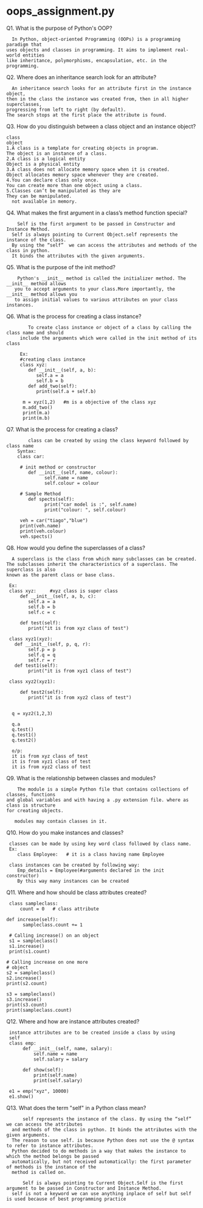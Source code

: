 # oops_assignment.py
Q1. What is the purpose of Python's OOP?
      
      In Python, object-oriented Programming (OOPs) is a programming paradigm that 
    uses objects and classes in programming. It aims to implement real-world entities 
    like inheritance, polymorphisms, encapsulation, etc. in the programming. 
    
Q2. Where does an inheritance search look for an attribute?
      
      An inheritance search looks for an attribute first in the instance object,
    then in the class the instance was created from, then in all higher superclasses, 
    progressing from left to right (by default). 
    The search stops at the first place the attribute is found.
    
 Q3. How do you distinguish between a class object and an instance object?
      
    class                                                                object
    1.A class is a template for creating objects in program.              The object is an instance of a class.
    2.A class is a logical entity                                         Object is a physical entity
    3.A class does not allocate memory space when it is created.          Object allocates memory space whenever they are created.
    4.You can declare class only once.                                    You can create more than one object using a class.
    5.Classes can’t be manipulated as they are                            They can be manipulated.
      not available in memory.
  
  Q4. What makes the first argument in a class’s method function special?
  
        Self is the first argument to be passed in Constructor and Instance Method.
      Self is always pointing to Current Object.self represents the instance of the class.
      By using the “self”  we can access the attributes and methods of the class in python.
      It binds the attributes with the given arguments.
   
   Q5. What is the purpose of the init method?
   
        Python's __init__ method is called the initializer method. The __init__ method allows
       you to accept arguments to your class.More importantly, the __init__ method allows you
       to assign initial values to various attributes on your class instances.
       
   Q6. What is the process for creating a class instance?
    
            To create class instance or object of a class by calling the class name and should 
         include the arguments which were called in the init method of its class
         
         Ex:
         #creating class instance
         class xyz:
            def __init__(self, a, b):
               self.a = a
               self.b = b
            def add_two(self):
               print(self.a + self.b)
                  
          m = xyz(1,2)   #m is a objective of the class xyz
          m.add_two()
          print(m.a)
          print(m.b)
          
   Q7. What is the process for creating a class?
   
            class can be created by using the class keyword followed by class name 
        Syntax:
        class car:
 
         # init method or constructor
            def __init__(self, name, colour):
                  self.name = name
                  self.colour = colour
 
         # Sample Method
            def spects(self):
                  print("car model is :", self.name)
                  print("colour: ", self.colour)

         veh = car("tiago","blue")
         print(veh.name)
         print(veh.colour)
         veh.spects()
 
                
Q8. How would you define the superclasses of a class?
      
      A superclass is the class from which many subclasses can be created. 
    The subclasses inherit the characteristics of a superclass. The superclass is also               
    known as the parent class or base class.
        
     Ex:
     class xyz:     #xyz class is super class
         def __init__(self, a, b, c):
            self.a = a
            self.b = b
            self.c = c

         def test(self):
            print("it is from xyz class of test")

     class xyz1(xyz):
       def __init__(self, p, q, r):
            self.p = p
            self.q = q
            self.r = r 
       def test1(self):
            print("it is from xyz1 class of test")

     class xyz2(xyz1):

         def test2(self):
            print("it is from xyz2 class of test")


      q = xyz2(1,2,3)

      q.a
      q.test()
      q.test1()
      q.test2()

      o/p:
      it is from xyz class of test
      it is from xyz1 class of test
      it is from xyz2 class of test
  

Q9. What is the relationship between classes and modules?

        The module is a simple Python file that contains collections of classes, functions 
    and global variables and with having a .py extension file. where as class is structure
    for creating objects.
    
       modules may contain classes in it.
    
Q10. How do you make instances and classes?

     classes can be made by using key word class followed by class name.
     Ex:
        class Employee:   # it is a class having name Employee
     
     class instances can be created by following way:
        Emp_details = Employee(#arguments declared in the init constructor)
        By this way many instances can be created 
        
Q11. Where and how should be class attributes created?

     
     class sampleclass:
         count = 0	 # class attribute

	def increase(self):
          sampleclass.count += 1

     # Calling increase() on an object
     s1 = sampleclass()
     s1.increase()		
     print(s1.count)

    # Calling increase on one more
    # object
    s2 = sampleclass()
    s2.increase()
    print(s2.count)

    s3 = sampleclass()
    s3.increase()
    print(s3.count)
    print(sampleclass.count)
    
     
Q12. Where and how are instance attributes created?

     instance attributes are to be created inside a class by using 
     self 
     class emp:
          def __init__(self, name, salary):
              self.name = name
              self.salary = salary
  
          def show(self):
              print(self.name)
              print(self.salary)
  
     e1 = emp("xyz", 10000)
     e1.show()
     
 Q13. What does the term "self" in a Python class mean?
    
          self represents the instance of the class. By using the “self”  we can access the attributes 
      and methods of the class in python. It binds the attributes with the given arguments.
      The reason to use self. is because Python does not use the @ syntax to refer to instance attributes.
      Python decided to do methods in a way that makes the instance to which the method belongs be passed
      automatically, but not received automatically: the first parameter of methods is the instance of the
      method is called on.
      
          Self is always pointing to Current Object.Self is the first argument to be passed in Constructor and Instance Method.
      self is not a keyword we can use anything inplace of self but self is used because of best programming practice
